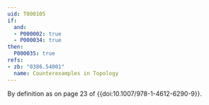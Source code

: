```yaml
---
uid: T000105
if:
  and:
  - P000002: true
  - P000034: true
then:
  P000035: true
refs:
- zb: "0386.54001"
  name: Counterexamples in Topology
---
```


By definition as on page 23 of {{doi:10.1007/978-1-4612-6290-9}}.
